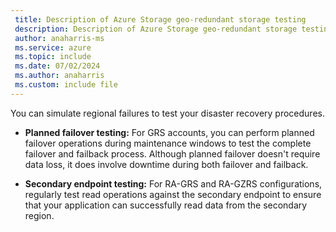 ```yaml
---
 title: Description of Azure Storage geo-redundant storage testing
 description: Description of Azure Storage geo-redundant storage testing
 author: anaharris-ms
 ms.service: azure
 ms.topic: include
 ms.date: 07/02/2024
 ms.author: anaharris
 ms.custom: include file
---
```


You can simulate regional failures to test your disaster recovery procedures.

- **Planned failover testing:** For GRS accounts, you can perform planned failover operations during maintenance windows to test the complete failover and failback process. Although planned failover doesn't require data loss, it does involve downtime during both failover and failback.

- **Secondary endpoint testing:** For RA-GRS and RA-GZRS configurations, regularly test read operations against the secondary endpoint to ensure that your application can successfully read data from the secondary region.

